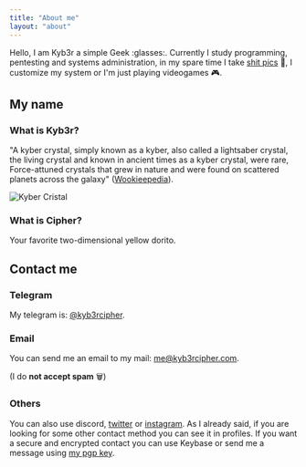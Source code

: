 ```yaml
---
title: "About me"
layout: "about"
---
```

Hello, I am Kyb3r a simple Geek :glasses:. Currently I study programming, pentesting and systems administration, in my spare time I take [shit pics](https://instagram.com/kyb3rcipher) :poop:, I customize my system or I'm just playing videogames :video_game:.

## My name

### What is Kyb3r?
"A kyber crystal, simply known as a kyber, also called a lightsaber crystal, the living crystal and known in ancient times as a kyber crystal, were rare, Force-attuned crystals that grew in nature and were found on scattered planets across the galaxy" ([Wookieepedia](https://starwars.fandom.com/wiki/Kyber_crystal)).

![Kyber Cristal](/images/about/kyber.jpg)

### What is Cipher?
Your favorite two-dimensional yellow dorito.

## Contact me

### Telegram
My telegram is: [@kyb3rcipher](https://t.me/kyb3rcipher).

### Email
You can send me an email to my mail: me@kyb3rcipher.com.

(I do **not accept spam** :wastebasket:)

### Others
<script>function discord_alert(){alert("My Discord user is: kyb3rcipher#9104");}</script>
You can also use <a onclick="discord_alert()" style="cursor: pointer">discord</a>, [twitter](https://twitter.com/kyb3rcipher) or [instagram](https://instagram.com/kyb3rcipher). As I already said, if you are looking for some other contact method you can see it in profiles. If you want a secure and encrypted contact you can use Keybase or send me a message using [my pgp key](https://keybase.io/kyb3rcipher/pgp_keys.asc).

